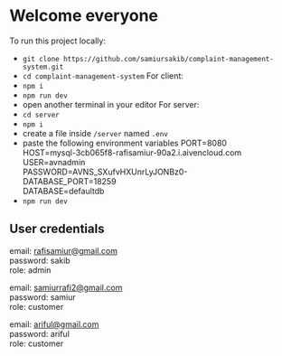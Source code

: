 # Welcome everyone

To run this project locally:
* `git clone https://github.com/samiursakib/complaint-management-system.git`
* `cd complaint-management-system`
For client: 
* `npm i`
* `npm run dev`
* open another terminal in your editor
For server:
* `cd server`
* `npm i`
* create a file inside `/server` named `.env`
* paste the following environment variables
  PORT=8080  
  HOST=mysql-3cb065f8-rafisamiur-90a2.i.aivencloud.com  
  USER=avnadmin  
  PASSWORD=AVNS_SXufvHXUnrLyJONBz0-  
  DATABASE_PORT=18259  
  DATABASE=defaultdb  
* `npm run dev`

## User credentials
email: rafisamiur@gmail.com  
password: sakib  
role: admin  

email: samiurrafi2@gmail.com  
password: samiur  
role: customer  

email: ariful@gmail.com  
password: ariful  
role: customer  
